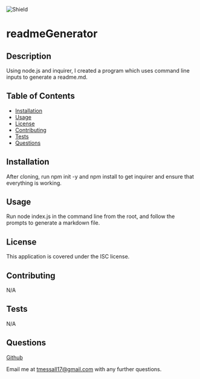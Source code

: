 
![Shield](https://img.shields.io/badge/license-ISC-blue)
# readmeGenerator

## Description
Using node.js and inquirer, I created a program which uses command line inputs to generate a readme.md.

## Table of Contents
* [Installation](#installation)
* [Usage](#usage)
* [License](#license)
* [Contributing](#contributing)
* [Tests](#tests)
* [Questions](#questions)

## Installation
After cloning, run npm init -y and npm install to get inquirer and ensure that everything is working.

## Usage
Run node index.js in the command line from the root, and follow the prompts to generate a markdown file.

## License
This application is covered under the ISC license.

## Contributing
N/A

## Tests
N/A

## Questions
<a href="https://github.com/tmessall">Github</a>

Email me at tmessall17@gmail.com with any further questions.
